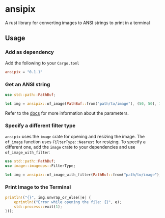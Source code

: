 # ansipix
A rust library for converting images to ANSI strings to print in a terminal

## Usage
### Add as dependency
Add the following to your `Cargo.toml`
```toml
ansipix = "0.1.1"
```

### Get an ANSI string
```rust
use std::path::PathBuf;

let img = ansipix::of_image(PathBuf::from("path/to/image"), (50, 50), 100, false);
```
Refer to the [docs](https://docs.rs/ansipix/0.1.0/ansipix/) for more information about the parameters.

### Specify a different filter type
`ansipix` uses the `image` crate for opening and resizing the image. The `of_image` function uses `FilterType::Nearest` for resizing. To specify a different one, add the `image` crate to your dependencies and use `of_image_with_filter`:
```rust
use std::path::PathBuf;
use image::imageops::FilterType;

let img = ansipix::of_image_with_filter(PathBuf::from("path/to/image"), (32, 32), 255, false, FilterType::Triangle);
```

### Print Image to the Terminal
```rust
println!("{}", img.unwrap_or_else(|e| {
    eprintln!("Error while opening the file: {}", e);
    std::process::exit(1);
}));
```
